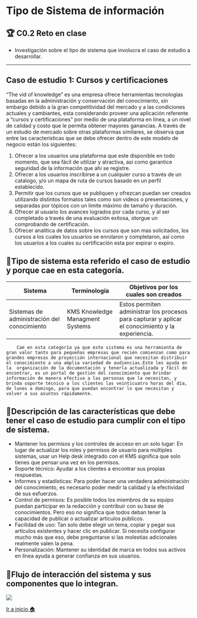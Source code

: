# Tipo de Sistema de información
## 🏆 C0.2 Reto en clase

- Investigación sobre el tipo de sistema que involucra el caso de estudio a desarrollar.
----
## Caso de estudio 1: Cursos y certificaciones

“The vid of knowledge” es una empresa ofrece herramientas tecnologías basadas en la administración y conservación del conocimiento, sin embargo debido a la gran competitividad del mercado y a las condiciones actuales y cambiantes, esta considerando proveer una aplicación referente a “cursos y certificaciones” por medio de una plataforma en línea, a un nivel de calidad y costo que le permita obtener mayores ganancias. A través de un estudio de mercado sobre otras plataformas similares, se observa que entre las características que se debe ofrecer dentro de este modelo de negocio están los siguientes:

1. Ofrecer a los usuarios una plataforma que este disponible en todo momento, que sea fácil de utilizar y atractiva, así como garantice seguridad de la información que ahí se registre.
2. Ofrecer a los usuarios inscribirse a un cualquier curso a través de un catalogo, y/o un mapa de ruta de cursos basado en un perfil establecido.
3. Permitir que los cursos que se publiquen y ofrezcan puedan ser creados utilizando distintos formatos tales como son videos o presentaciones, y separadas por tópicos con un limite máximo de tamaño y duración.
4. Ofrecer al usuario los avances logrados por cada curso, y al ser completado a través de una evaluación exitosa, otorgue un comprobando de certificación.
5. Ofrecer analítica de datos sobre los cursos que son mas solicitados, los cursos a los cuales los usuarios se enrolaron y completaron, así como los usuarios a los cuales su certificación esta por expirar o expiro.

## 📝Tipo de sistema esta referido el caso de estudio y porque cae en esta categoría.


| Sistema | Terminología| Objetivos por los cuales son creados |
| --- | ---  | --- |
|Sistemas de administración del conocimiento |KMS Knowledge Managment Systems|Estos permiten administrar los procesos para capturar y aplicar el conocimiento y la experiencia.|


        Cae en esta categoría ya que este sistema es una herramienta de gran valor tanto para pequeñas empresas que recién comienzan como para grandes empresas de proyección internacional que necesitan distribuir el conocimiento a una amplia variedad de audiencias.Este les ayuda en la  organización de la documentación y tenerla actualizada y fácil de encontrar, es un portal de gestión del conocimiento que brindar información de manera efectiva a las personas que la necesitan, y brinda soporte técnico a los clientes las veinticuatro horas del día, de lunes a domingo, para que puedan encontrar lo que necesitan y volver a sus asuntos rápidamente.


## 📝Descripción de las características que debe tener el caso de estudio para cumplir con el tipo de sistema.

- Mantener los permisos y los controles de acceso en un solo lugar: En lugar de actualizar los roles y permisos de usuario para múltiples sistemas, usar un Help desk integrado con el KMS significa que solo tienes que pensar una vez en los permisos.
- Soporte técnico: Ayudar a los clientes a encontrar sus propias respuestas.
- Informes y estadísticas: Para poder hacer una verdadera administración del conocimiento, es necesario poder medir la calidad y la efectividad de sus esfuerzos.
- Control de permisos:  Es posible todos los miembros de su equipo puedan participar en la redacción y contribuir con su base de conocimientos. Pero eso no significa que todos deban tener la capacidad de publicar o actualizar artículos públicos.
- Facilidad de uso: Tan solo debe elegir un tema, copiar y pegar sus artículos existentes y hacer clic en publicar. Si necesita configurar mucho más que eso, debe preguntarse si las molestias adicionales realmente valen la pena.
- Personalización: Mantener su identidad de marca en todos sus activos en línea ayuda a generar confianza en sus usuarios.


## 📝Flujo de interacción del sistema y sus componentes que lo integran. 
![](https://github.com/ZazuetaDiana/Analisis-Avanzado-de-Software./blob/main/Imagenes/Flujo%20de%20interacci%C3%B3n%20del%20sistema.png)

[Ir a inicio 🏠](https://github.com/ZazuetaDiana/Analisis-Avanzado-de-Software.)
